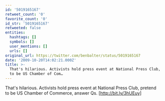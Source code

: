 ```yaml
---
id: '5019165167'
retweet_count: '0'
favorite_count: '0'
id_str: '5019165167'
retweeted: false
entities:
  hashtags: []
  symbols: []
  user_mentions: []
  urls: []
original_url: https://twitter.com/benbalter/status/5019165167
date: '2009-10-20T14:02:21.000Z'
title: >-
  That's hilarious. Activists hold press event at National Press Club, pretend
  to be US Chamber of Com…
---
```


That's hilarious. Activists hold press event at National Press Club, pretend to be US Chamber of Commerce, answer Qs. [http://bit.ly/3hUEuy]